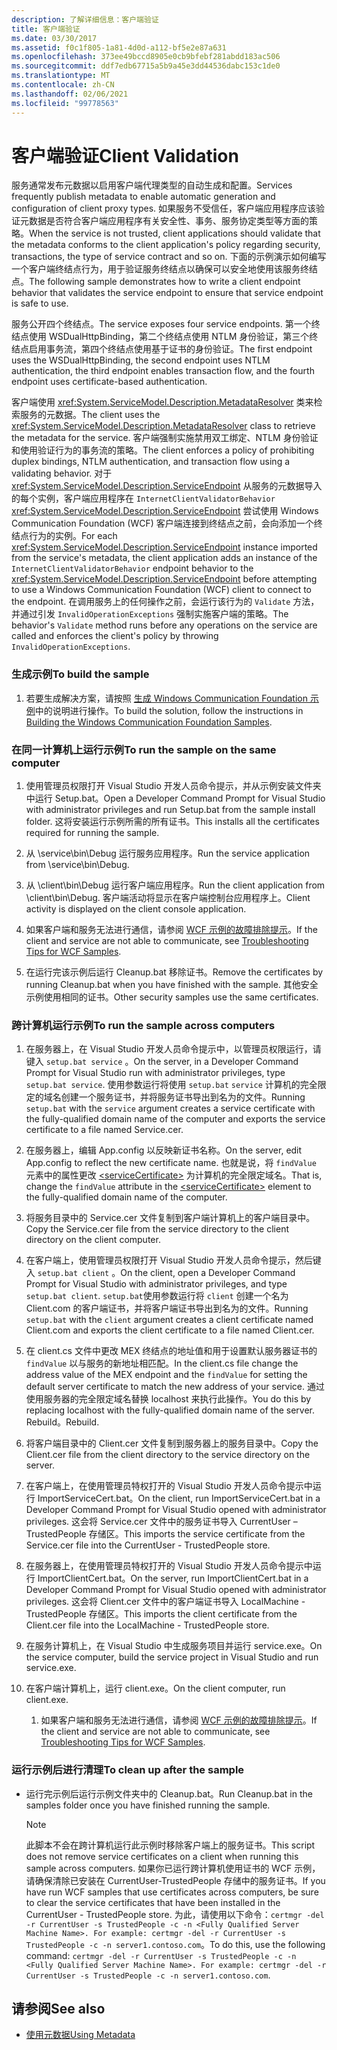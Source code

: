 ```yaml
---
description: 了解详细信息：客户端验证
title: 客户端验证
ms.date: 03/30/2017
ms.assetid: f0c1f805-1a81-4d0d-a112-bf5e2e87a631
ms.openlocfilehash: 373ee49bccd8905e0cb9bfebf281abdd183ac506
ms.sourcegitcommit: ddf7edb67715a5b9a45e3dd44536dabc153c1de0
ms.translationtype: MT
ms.contentlocale: zh-CN
ms.lasthandoff: 02/06/2021
ms.locfileid: "99778563"
---
```

# <a name="client-validation"></a><span data-ttu-id="c6e23-103">客户端验证</span><span class="sxs-lookup"><span data-stu-id="c6e23-103">Client Validation</span></span>

<span data-ttu-id="c6e23-104">服务通常发布元数据以启用客户端代理类型的自动生成和配置。</span><span class="sxs-lookup"><span data-stu-id="c6e23-104">Services frequently publish metadata to enable automatic generation and configuration of client proxy types.</span></span> <span data-ttu-id="c6e23-105">如果服务不受信任，客户端应用程序应该验证元数据是否符合客户端应用程序有关安全性、事务、服务协定类型等方面的策略。</span><span class="sxs-lookup"><span data-stu-id="c6e23-105">When the service is not trusted, client applications should validate that the metadata conforms to the client application's policy regarding security, transactions, the type of service contract and so on.</span></span> <span data-ttu-id="c6e23-106">下面的示例演示如何编写一个客户端终结点行为，用于验证服务终结点以确保可以安全地使用该服务终结点。</span><span class="sxs-lookup"><span data-stu-id="c6e23-106">The following sample demonstrates how to write a client endpoint behavior that validates the service endpoint to ensure that service endpoint is safe to use.</span></span>  
  
 <span data-ttu-id="c6e23-107">服务公开四个终结点。</span><span class="sxs-lookup"><span data-stu-id="c6e23-107">The service exposes four service endpoints.</span></span> <span data-ttu-id="c6e23-108">第一个终结点使用 WSDualHttpBinding，第二个终结点使用 NTLM 身份验证，第三个终结点启用事务流，第四个终结点使用基于证书的身份验证。</span><span class="sxs-lookup"><span data-stu-id="c6e23-108">The first endpoint uses the WSDualHttpBinding, the second endpoint uses NTLM authentication, the third endpoint enables transaction flow, and the fourth endpoint uses certificate-based authentication.</span></span>  
  
 <span data-ttu-id="c6e23-109">客户端使用 <xref:System.ServiceModel.Description.MetadataResolver> 类来检索服务的元数据。</span><span class="sxs-lookup"><span data-stu-id="c6e23-109">The client uses the <xref:System.ServiceModel.Description.MetadataResolver> class to retrieve the metadata for the service.</span></span> <span data-ttu-id="c6e23-110">客户端强制实施禁用双工绑定、NTLM 身份验证和使用验证行为的事务流的策略。</span><span class="sxs-lookup"><span data-stu-id="c6e23-110">The client enforces a policy of prohibiting duplex bindings, NTLM authentication, and transaction flow using a validating behavior.</span></span> <span data-ttu-id="c6e23-111">对于 <xref:System.ServiceModel.Description.ServiceEndpoint> 从服务的元数据导入的每个实例，客户端应用程序在 `InternetClientValidatorBehavior` <xref:System.ServiceModel.Description.ServiceEndpoint> 尝试使用 Windows Communication Foundation (WCF) 客户端连接到终结点之前，会向添加一个终结点行为的实例。</span><span class="sxs-lookup"><span data-stu-id="c6e23-111">For each <xref:System.ServiceModel.Description.ServiceEndpoint> instance imported from the service's metadata, the client application adds an instance of the `InternetClientValidatorBehavior` endpoint behavior to the <xref:System.ServiceModel.Description.ServiceEndpoint> before attempting to use a Windows Communication Foundation (WCF) client to connect to the endpoint.</span></span> <span data-ttu-id="c6e23-112">在调用服务上的任何操作之前，会运行该行为的 `Validate` 方法，并通过引发 `InvalidOperationExceptions` 强制实施客户端的策略。</span><span class="sxs-lookup"><span data-stu-id="c6e23-112">The behavior's `Validate` method runs before any operations on the service are called and enforces the client's policy by throwing `InvalidOperationExceptions`.</span></span>  
  
### <a name="to-build-the-sample"></a><span data-ttu-id="c6e23-113">生成示例</span><span class="sxs-lookup"><span data-stu-id="c6e23-113">To build the sample</span></span>  
  
1. <span data-ttu-id="c6e23-114">若要生成解决方案，请按照 [生成 Windows Communication Foundation 示例](building-the-samples.md)中的说明进行操作。</span><span class="sxs-lookup"><span data-stu-id="c6e23-114">To build the solution, follow the instructions in [Building the Windows Communication Foundation Samples](building-the-samples.md).</span></span>  
  
### <a name="to-run-the-sample-on-the-same-computer"></a><span data-ttu-id="c6e23-115">在同一计算机上运行示例</span><span class="sxs-lookup"><span data-stu-id="c6e23-115">To run the sample on the same computer</span></span>  
  
1. <span data-ttu-id="c6e23-116">使用管理员权限打开 Visual Studio 开发人员命令提示，并从示例安装文件夹中运行 Setup.bat。</span><span class="sxs-lookup"><span data-stu-id="c6e23-116">Open a Developer Command Prompt for Visual Studio with administrator privileges and run Setup.bat from the sample install folder.</span></span> <span data-ttu-id="c6e23-117">这将安装运行示例所需的所有证书。</span><span class="sxs-lookup"><span data-stu-id="c6e23-117">This installs all the certificates required for running the sample.</span></span>  
  
2. <span data-ttu-id="c6e23-118">从 \service\bin\Debug 运行服务应用程序。</span><span class="sxs-lookup"><span data-stu-id="c6e23-118">Run the service application from \service\bin\Debug.</span></span>  
  
3. <span data-ttu-id="c6e23-119">从 \client\bin\Debug 运行客户端应用程序。</span><span class="sxs-lookup"><span data-stu-id="c6e23-119">Run the client application from \client\bin\Debug.</span></span> <span data-ttu-id="c6e23-120">客户端活动将显示在客户端控制台应用程序上。</span><span class="sxs-lookup"><span data-stu-id="c6e23-120">Client activity is displayed on the client console application.</span></span>  
  
4. <span data-ttu-id="c6e23-121">如果客户端和服务无法进行通信，请参阅 [WCF 示例的故障排除提示](/previous-versions/dotnet/netframework-3.5/ms751511(v=vs.90))。</span><span class="sxs-lookup"><span data-stu-id="c6e23-121">If the client and service are not able to communicate, see [Troubleshooting Tips for WCF Samples](/previous-versions/dotnet/netframework-3.5/ms751511(v=vs.90)).</span></span>  
  
5. <span data-ttu-id="c6e23-122">在运行完该示例后运行 Cleanup.bat 移除证书。</span><span class="sxs-lookup"><span data-stu-id="c6e23-122">Remove the certificates by running Cleanup.bat when you have finished with the sample.</span></span> <span data-ttu-id="c6e23-123">其他安全示例使用相同的证书。</span><span class="sxs-lookup"><span data-stu-id="c6e23-123">Other security samples use the same certificates.</span></span>  
  
### <a name="to-run-the-sample-across-computers"></a><span data-ttu-id="c6e23-124">跨计算机运行示例</span><span class="sxs-lookup"><span data-stu-id="c6e23-124">To run the sample across computers</span></span>  
  
1. <span data-ttu-id="c6e23-125">在服务器上，在 Visual Studio 开发人员命令提示中，以管理员权限运行，请键入 `setup.bat service` 。</span><span class="sxs-lookup"><span data-stu-id="c6e23-125">On the server, in a Developer Command Prompt for Visual Studio run with administrator privileges, type `setup.bat service`.</span></span> <span data-ttu-id="c6e23-126">使用参数运行将使用 `setup.bat` `service` 计算机的完全限定的域名创建一个服务证书，并将服务证书导出到名为的文件。</span><span class="sxs-lookup"><span data-stu-id="c6e23-126">Running `setup.bat` with the `service` argument creates a service certificate with the fully-qualified domain name of the computer and exports the service certificate to a file named Service.cer.</span></span>  
  
2. <span data-ttu-id="c6e23-127">在服务器上，编辑 App.config 以反映新证书名称。</span><span class="sxs-lookup"><span data-stu-id="c6e23-127">On the server, edit App.config to reflect the new certificate name.</span></span> <span data-ttu-id="c6e23-128">也就是说，将 `findValue` 元素中的属性更改 [\<serviceCertificate>](../../configure-apps/file-schema/wcf/servicecertificate-of-clientcredentials-element.md) 为计算机的完全限定域名。</span><span class="sxs-lookup"><span data-stu-id="c6e23-128">That is, change the `findValue` attribute in the [\<serviceCertificate>](../../configure-apps/file-schema/wcf/servicecertificate-of-clientcredentials-element.md) element to the fully-qualified domain name of the computer.</span></span>  
  
3. <span data-ttu-id="c6e23-129">将服务目录中的 Service.cer 文件复制到客户端计算机上的客户端目录中。</span><span class="sxs-lookup"><span data-stu-id="c6e23-129">Copy the Service.cer file from the service directory to the client directory on the client computer.</span></span>  
  
4. <span data-ttu-id="c6e23-130">在客户端上，使用管理员权限打开 Visual Studio 开发人员命令提示，然后键入 `setup.bat client` 。</span><span class="sxs-lookup"><span data-stu-id="c6e23-130">On the client, open a Developer Command Prompt for Visual Studio with administrator privileges, and type `setup.bat client`.</span></span> <span data-ttu-id="c6e23-131">`setup.bat`使用参数运行将 `client` 创建一个名为 Client.com 的客户端证书，并将客户端证书导出到名为的文件。</span><span class="sxs-lookup"><span data-stu-id="c6e23-131">Running `setup.bat` with the `client` argument creates a client certificate named Client.com and exports the client certificate to a file named Client.cer.</span></span>  
  
5. <span data-ttu-id="c6e23-132">在 client.cs 文件中更改 MEX 终结点的地址值和用于设置默认服务器证书的 `findValue` 以与服务的新地址相匹配。</span><span class="sxs-lookup"><span data-stu-id="c6e23-132">In the client.cs file change the address value of the MEX endpoint and the `findValue` for setting the default server certificate to match the new address of your service.</span></span> <span data-ttu-id="c6e23-133">通过使用服务器的完全限定域名替换 localhost 来执行此操作。</span><span class="sxs-lookup"><span data-stu-id="c6e23-133">You do this by replacing localhost with the fully-qualified domain name of the server.</span></span> <span data-ttu-id="c6e23-134">Rebuild。</span><span class="sxs-lookup"><span data-stu-id="c6e23-134">Rebuild.</span></span>  
  
6. <span data-ttu-id="c6e23-135">将客户端目录中的 Client.cer 文件复制到服务器上的服务目录中。</span><span class="sxs-lookup"><span data-stu-id="c6e23-135">Copy the Client.cer file from the client directory to the service directory on the server.</span></span>  
  
7. <span data-ttu-id="c6e23-136">在客户端上，在使用管理员特权打开的 Visual Studio 开发人员命令提示中运行 ImportServiceCert.bat。</span><span class="sxs-lookup"><span data-stu-id="c6e23-136">On the client, run ImportServiceCert.bat in a Developer Command Prompt for Visual Studio opened with administrator privileges.</span></span> <span data-ttu-id="c6e23-137">这会将 Service.cer 文件中的服务证书导入 CurrentUser – TrustedPeople 存储区。</span><span class="sxs-lookup"><span data-stu-id="c6e23-137">This imports the service certificate from the Service.cer file into the CurrentUser - TrustedPeople store.</span></span>  
  
8. <span data-ttu-id="c6e23-138">在服务器上，在使用管理员特权打开的 Visual Studio 开发人员命令提示中运行 ImportClientCert.bat。</span><span class="sxs-lookup"><span data-stu-id="c6e23-138">On the server, run ImportClientCert.bat in a Developer Command Prompt for Visual Studio opened with administrator privileges.</span></span> <span data-ttu-id="c6e23-139">这会将 Client.cer 文件中的客户端证书导入 LocalMachine - TrustedPeople 存储区。</span><span class="sxs-lookup"><span data-stu-id="c6e23-139">This imports the client certificate from the Client.cer file into the LocalMachine - TrustedPeople store.</span></span>  
  
9. <span data-ttu-id="c6e23-140">在服务计算机上，在 Visual Studio 中生成服务项目并运行 service.exe。</span><span class="sxs-lookup"><span data-stu-id="c6e23-140">On the service computer, build the service project in Visual Studio and run service.exe.</span></span>  
  
10. <span data-ttu-id="c6e23-141">在客户端计算机上，运行 client.exe。</span><span class="sxs-lookup"><span data-stu-id="c6e23-141">On the client computer, run client.exe.</span></span>  
  
    1. <span data-ttu-id="c6e23-142">如果客户端和服务无法进行通信，请参阅 [WCF 示例的故障排除提示](/previous-versions/dotnet/netframework-3.5/ms751511(v=vs.90))。</span><span class="sxs-lookup"><span data-stu-id="c6e23-142">If the client and service are not able to communicate, see [Troubleshooting Tips for WCF Samples](/previous-versions/dotnet/netframework-3.5/ms751511(v=vs.90)).</span></span>  
  
### <a name="to-clean-up-after-the-sample"></a><span data-ttu-id="c6e23-143">运行示例后进行清理</span><span class="sxs-lookup"><span data-stu-id="c6e23-143">To clean up after the sample</span></span>  
  
- <span data-ttu-id="c6e23-144">运行完示例后运行示例文件夹中的 Cleanup.bat。</span><span class="sxs-lookup"><span data-stu-id="c6e23-144">Run Cleanup.bat in the samples folder once you have finished running the sample.</span></span>  
  
    > [!NOTE]
    > <span data-ttu-id="c6e23-145">此脚本不会在跨计算机运行此示例时移除客户端上的服务证书。</span><span class="sxs-lookup"><span data-stu-id="c6e23-145">This script does not remove service certificates on a client when running this sample across computers.</span></span> <span data-ttu-id="c6e23-146">如果你已运行跨计算机使用证书的 WCF 示例，请确保清除已安装在 CurrentUser-TrustedPeople 存储中的服务证书。</span><span class="sxs-lookup"><span data-stu-id="c6e23-146">If you have run WCF samples that use certificates across computers, be sure to clear the service certificates that have been installed in the CurrentUser - TrustedPeople store.</span></span> <span data-ttu-id="c6e23-147">为此，请使用以下命令：`certmgr -del -r CurrentUser -s TrustedPeople -c -n <Fully Qualified Server Machine Name>. For example: certmgr -del -r CurrentUser -s TrustedPeople -c -n server1.contoso.com`。</span><span class="sxs-lookup"><span data-stu-id="c6e23-147">To do this, use the following command: `certmgr -del -r CurrentUser -s TrustedPeople -c -n <Fully Qualified Server Machine Name>. For example: certmgr -del -r CurrentUser -s TrustedPeople -c -n server1.contoso.com`.</span></span>  
  
## <a name="see-also"></a><span data-ttu-id="c6e23-148">请参阅</span><span class="sxs-lookup"><span data-stu-id="c6e23-148">See also</span></span>

- [<span data-ttu-id="c6e23-149">使用元数据</span><span class="sxs-lookup"><span data-stu-id="c6e23-149">Using Metadata</span></span>](../feature-details/using-metadata.md)
